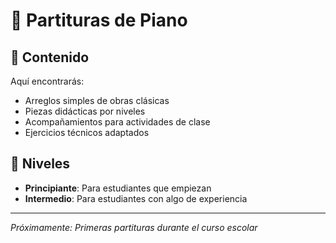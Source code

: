 # 🎹 Partituras de Piano

## 📝 Contenido

Aquí encontrarás:
- Arreglos simples de obras clásicas
- Piezas didácticas por niveles
- Acompañamientos para actividades de clase
- Ejercicios técnicos adaptados

## 🎯 Niveles
- **Principiante**: Para estudiantes que empiezan
- **Intermedio**: Para estudiantes con algo de experiencia

---
*Próximamente: Primeras partituras durante el curso escolar*